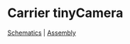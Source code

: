 # Carrier tinyCamera

[Schematics](tinyCamera_v1.0_Schematic.pdf) |
[Assembly](tinyCamera_v1.0_Assembly.pdf)

